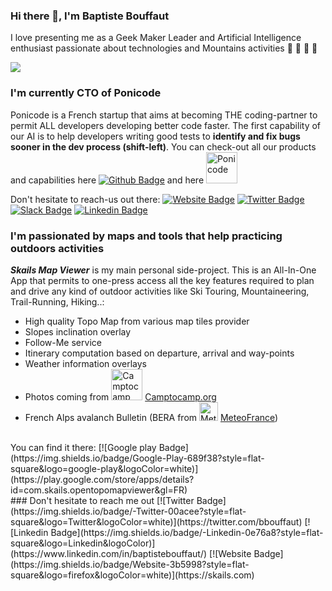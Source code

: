 ### Hi there 👋, I'm Baptiste Bouffaut
I love presenting me as a Geek Maker Leader and Artificial Intelligence enthusiast passionate about technologies and Mountains activities :mountain_bicyclist: :ski: :runner: 🧗
<!--
**bbouffaut/bbouffaut** is a ✨ _special_ ✨ repository because its `README.md` (this file) appears on your GitHub profile.


Here are some ideas to get you started:

- 🔭 I’m currently working on ...
- 🌱 I’m currently learning ...
- 👯 I’m looking to collaborate on ...
- 🤔 I’m looking for help with ...
- 💬 Ask me about ...
- 📫 How to reach me: ...
- 😄 Pronouns: ...
- ⚡ Fun fact: ...
-->

![](https://komarev.com/ghpvc/?username=bbouffaut)


### I'm currently CTO of Ponicode

Ponicode is a French startup that aims at becoming THE coding-partner to permit ALL developers developing better code faster. The first capability of our AI is to help developers writing good tests to **identify and fix bugs sooner in the dev process (shift-left)**. You can check-out all our products and capabilities here [![Github Badge](https://img.shields.io/badge/-Github-000000?style=flat-square&logo=Github&logoColor=white)](https://github.com/ponicode) and here <img src="https://avatars.githubusercontent.com/u/49948625?s=200&v=4" alt="Ponicode" width="50">

Don't hesitate to reach-us out there: [![Website Badge](https://img.shields.io/badge/Website-3b5998?style=flat-square&logo=firefox&logoColor=white)](https://ponicode.com) [![Twitter Badge](https://img.shields.io/badge/-Twitter-00acee?style=flat-square&logo=Twitter&logoColor=white)](https://twitter.com/PonicodeDev) [![Slack Badge](https://img.shields.io/badge/-Slack-4a154b?style=flat-square&logo=Slack&logoColor)](https://ponicode-community.slack.com/) [![Linkedin Badge](https://img.shields.io/badge/-Linkedin-0e76a8?style=flat-square&logo=Linkedin&logoColor)](https://www.linkedin.com/company/ponicode/)
<br>
### I'm passionated by maps and tools that help practicing outdoors activities

**_Skails Map Viewer_** is my main personal side-project. This is an All-In-One App that permits to one-press access all the key features required to plan and drive any kind of outdoor activities like Ski Touring, Mountaineering, Trail-Running, Hiking..:
- High quality Topo Map from various map tiles provider
- Slopes inclination overlay
- Follow-Me service
- Itinerary computation based on departure, arrival and way-points
- Weather information overlays
- Photos coming from <img src="https://www.camptocamp.org/img/logo.49e8f0dc.svg" alt="Camptocamp logo" width=50> [Camptocamp.org](https://camptocamp.org)
- French Alps avalanch Bulletin (BERA from <img src="https://meteofrance.com/sites/meteofrance.com/files/logo/logo_small_0.png" alt="MeteoFrance logo" width=30> [MeteoFrance](https://meteofrance.com/meteo-montagne))
<br>
You can find it there: [![Google play Badge](https://img.shields.io/badge/Google-Play-689f38?style=flat-square&logo=google-play&logoColor=white)](https://play.google.com/store/apps/details?id=com.skails.opentopomapviewer&gl=FR)
<br>
### Don't hesitate to reach me out 
[![Twitter Badge](https://img.shields.io/badge/-Twitter-00acee?style=flat-square&logo=Twitter&logoColor=white)](https://twitter.com/bbouffaut) [![Linkedin Badge](https://img.shields.io/badge/-Linkedin-0e76a8?style=flat-square&logo=Linkedin&logoColor)](https://www.linkedin.com/in/baptistebouffaut/) [![Website Badge](https://img.shields.io/badge/Website-3b5998?style=flat-square&logo=firefox&logoColor=white)](https://skails.com)


